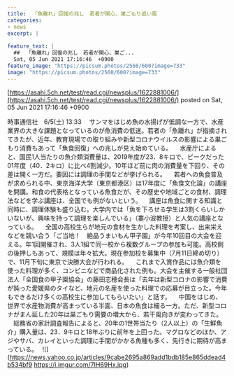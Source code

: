 ```yaml
---
title:  「魚離れ」回復の兆し　若者が関心、巣ごもり追い風  
categories:
- news
excerpt: |
  
feature_text: |
  ##  「魚離れ」回復の兆し　若者が関心、巣ご...
  Sat, 05 Jun 2021 17:16:46  +0900
feature_image: "https://picsum.photos/2560/600?image=733"
image: "https://picsum.photos/2560/600?image=733"
---
```


[https://asahi.5ch.net/test/read.cgi/newsplus/1622881006/](https://asahi.5ch.net/test/read.cgi/newsplus/1622881006/)
posted on Sat, 05 Jun 2021 17:16:46  +0900

<!--more-->

時事通信社　6/5(土) 13:33 　サンマをはじめ魚の水揚げが低調な一方で、水産業界の大きな課題となっているのが魚消費の低迷。若者の「魚離れ」が指摘されてきたが、近年、教育現場での取り組みや新型コロナウイルスの影響による巣ごもり消費もあって「魚食回復」への兆しが見え始めている。 　水産庁によると、国民1人当たりの魚介類消費量は、2019年度が23．8キロで、ピークだった01年度（40．2キロ）に比べ4割減少。10年ほど前に肉の消費量を下回り、その差は開く一方だ。要因には調理の手間などが挙げられる。 　若者への魚食普及が求められる中、東京海洋大学（東京都港区）は17年度に「魚食文化論」の講座を開講。和食の代表格となっている魚食だが、その歴史や地域ごとの食材、調理法などを学ぶ講座は、全国でも例がないという。 　講座は魚食に関する知識と同時に、調理体験も盛り込む。大学内では「魚を下ろせる学生は3割くらいしかいないが、興味を持って調理を楽しんでいる」（婁小波教授）と人気の講座となっている。 　全国の高校生らが地元の食材を生かした料理を考案し、出来栄えなどを競い合う「ご当地！　絶品うまいもん甲子園」が今年10回目の大会を迎える。年1回開催され、3人1組で同一校から複数グループの参加も可能。高校側の後押しもあって、規模は年々拡大。現在参加校を募集中（7月11日締め切り）で、11月下旬に東京で決勝大会が行われる。 　これまで入賞作品には魚介類を使った料理が多く、コンビニなどで商品化された例も。大会を主催する一般社団法人「全国食の甲子園協会」の藤田志穂会長は「去年は新型コロナの影響で消費が鈍った愛媛県のタイなど、地元の名産を使った料理での応募が目立った。今年もできるだけ多くの高校生に参加してもらいたい」と話す。 　中国をはじめ、世界で水産物消費が高まっている半面、日本の魚食は細る一方。ただ、新型コロナがまん延した20年は巣ごもり需要の増大から、若干風向きが変わってきた。 　総務省の家計調査報告によると、20年の1世帯当たり（2人以上）の「生鮮魚介」購入量は、23．9キロと18年ぶりに前年を上回った。マグロなどのほか、アジやサバ、カレイといった調理に手間がかかる魚種も多く、先行きに期待が高まっている。　 ![](https://news.yahoo.co.jp/articles/9cabe2695a869add1bdb185e865ddead4b534bf9 https://i.imgur.com/7IH69Hx.jpg)
